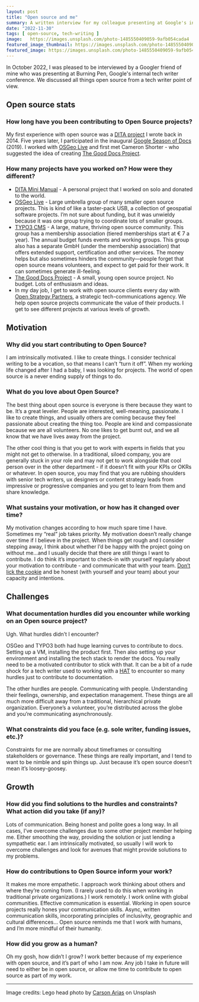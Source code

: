 ```yaml
---
layout: post
title: "Open source and me"
summary: A written interview for my colleague presenting at Google's internal tech writer conference, Burning Pen 2022.
date: "2022-11-30"
tags: [ open-source, tech-writing ]
image:   https://images.unsplash.com/photo-1485550409059-9afb054cada4
featured_image_thumbnail: https://images.unsplash.com/photo-1485550409059-9afb054cada4
featured_image: https://images.unsplash.com/photo-1485550409059-9afb054cada4
---
```


In October 2022, I was pleased to be interviewed by a Googler friend of mine who was presenting at Burning Pen, Google's internal tech writer conference. We discussed all things open source from a tech writer point of view.


## Open source stats


### How long have you been contributing to Open Source projects?

My first experience with open source was a [DITA project](https://github.com/flicstar/DITA-Mini-Manual) I wrote back in 2014. Five years later, I participated in the inaugural [Google Season of Docs](https://flicstar.com/season-of-docs-retro) (2019). I worked with [OSGeo Live](https://www.osgeo.org/projects/osgeolive/) and first met Cameron Shorter - who suggested the idea of creating [The Good Docs Project](https://thegooddocsproject.dev/). 

### How many projects have you worked on? How were they different?

* [DITA Mini Manual](https://github.com/flicstar/DITA-Mini-Manual) - A personal project that I worked on solo and donated to the world. 
* [OSGeo Live](https://www.osgeo.org/projects/osgeolive/) - Large umbrella group of many smaller open source projects. This is kind of like a taster-pack USB, a collection of geospatial software projects. I’m not sure about funding, but it was unwieldy because it was one group trying to coordinate lots of smaller groups. 
* [TYPO3 CMS](https://typo3.org/) - A large, mature, thriving open source community. This group has a membership association (tiered memberships start at € 7 a year). The annual budget funds events and working groups. This group also has a separate GmbH (under the membership association) that offers extended support, certification and other services. The money helps but also sometimes hinders the community—people forget that open source means volunteers, and expect to get paid for their work. It can sometimes generate ill-feeling.
* [The Good Docs Project](https://thegooddocsproject.dev/) - A small, young open source project. No budget. Lots of enthusiasm and ideas. 
* In my day job, I get to work with open source clients every day with [Open Strategy Partners](https://openstrategypartners.com/), a strategic tech-communications agency. We help open source projects communicate the value of their products. I get to see different projects at various levels of growth. 

## Motivation

### Why did you start contributing to Open Source?

I am intrinsically motivated. I like to create things. I consider technical writing to be a vocation, so that means I can’t “turn it off”. When my working life changed after I had a baby, I was looking for projects. The world of open source is a never ending supply of things to do.


### What do you love about Open Source?

The best thing about open source is everyone is there because they want to be. It’s a great leveler. People are interested, well-meaning, passionate. I like to create things, and usually others are coming because they feel passionate about creating the thing too. People are kind and compassionate because we are all volunteers. No one likes to get burnt out, and we all know that we have lives away from the project. 

The other cool thing is that you get to work with experts in fields that you might not get to otherwise. In a traditional, siloed company, you are generally stuck in your role and may not get to work alongside that cool person over in the other department - if it doesn’t fit with your KPIs or OKRs or whatever. In open source, you may find that you are rubbing shoulders with senior tech writers, ux designers or content strategy leads from impressive or progressive companies and you get to learn from them and share knowledge. 


### What sustains your motivation, or how has it changed over time?

My motivation changes according to how much spare time I have. Sometimes my “real” job takes priority. My motivation doesn’t really change over time if I believe in the project. When things get rough and I consider stepping away, I think about whether I’d be happy with the project going on without me…and I usually decide that there are still things I want to contribute. I do think it’s important to check-in with yourself regularly about your motivation to contribute - and communicate that with your team. [Don’t lick the cookie](https://www.redhat.com/en/blog/dont-lick-cookie) and be honest (with yourself and your team) about your capacity and intentions.


## Challenges


### What documentation hurdles did you encounter while working on an Open source project?

Ugh. What hurdles didn’t I encounter? 

OSGeo and TYPO3 both had huge learning curves to contribute to docs. Setting up a VM, installing the product first. Then also setting up your environment and installing the tech stack to render the docs. You really need to be a motivated contributor to stick with that. It can be a bit of a rude shock for a tech writer used to working with a [HAT](https://en.wikipedia.org/wiki/Help_authoring_tool) to encounter so many hurdles just to contribute to documentation.

The other hurdles are people. Communicating with people. Understanding their feelings, ownership, and expectation management. These things are all much more difficult away from a traditional, hierarchical private organization. Everyone’s a volunteer, you’re distributed across the globe and you’re communicating asynchronously. 


### What constraints did you face (e.g. sole writer, funding issues, etc.)?

Constraints for me are normally about timeframes or consulting stakeholders or governance. These things are really important, and I tend to want to be nimble and spin things up. Just because it’s open source doesn’t mean it’s loosey-goosey.


## Growth


### How did you find solutions to the hurdles and constraints? What action did you take (if any)?

Lots of communication. Being honest and polite goes a long way. In all cases, I’ve overcome challenges due to some other project member helping me. Either smoothing the way, providing the solution or just lending a sympathetic ear. I am intrinsically motivated, so usually I will work to overcome challenges and look for avenues that might provide solutions to my problems. 


### How do contributions to Open Source inform your work?

It makes me more empathetic. I approach work thinking about others and where they’re coming from. (I rarely used to do this when working in traditional private organizations.) I work remotely. I work online with global communities. Effective communication is essential. Working in open source projects really hones your communication skills. Async, written communication skills, incorporating principles of inclusivity, geographic and cultural differences… Open source reminds me that I work with humans, and I’m more mindful of their humanity. 


### How did you grow as a human?

Oh my gosh, how didn’t I grow? I work better because of my experience with open source, and it’s part of who I am now. Any job I take in future will need to either be in open source, or allow me time to contribute to open source as part of my work.


---

Image credits: Lego head photo by [Carson Arias](https://unsplash.com/photos/7Z03R1wOdmI) on Unsplash
